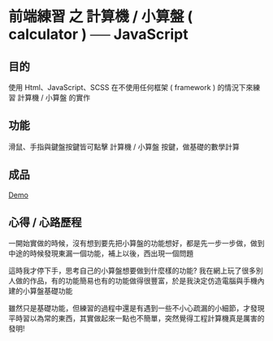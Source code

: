 # 前端練習 之 計算機 / 小算盤 ( calculator ) ── JavaScript

## 目的
使用 Html、JavaScript、SCSS 在不使用任何框架 ( framework ) 的情況下來練習 計算機 / 小算盤 的實作

## 功能
滑鼠、手指與鍵盤按鍵皆可點擊 計算機 / 小算盤 按鍵，做基礎的數學計算

## 成品
[Demo]( https://crystalciel.github.io/calculator-by-JavaScript/ )

## 心得 / 心路歷程

一開始實做的時候，沒有想到要先把小算盤的功能想好，都是先一步一步做，做到中途的時候發現東漏一個功能，補上以後，西出現一個問題

這時我才停下手，思考自己的小算盤想要做到什麼樣的功能? 我在網上玩了很多別人做的作品，有的功能簡易也有的功能做得很豐富，於是我決定仿造電腦與手機內建的小算盤基礎功能

雖然只是基礎功能，但練習的過程中還是有遇到一些不小心疏漏的小細節，才發現平時習以為常的東西，其實做起來一點也不簡單，突然覺得工程計算機真是厲害的發明!